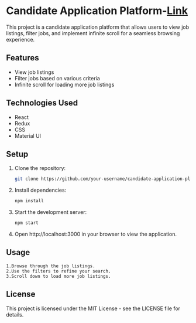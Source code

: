 # Candidate Application Platform-[Link](https://candidate-application-portal.netlify.app/)

This project is a candidate application platform that allows users to view job listings, filter jobs, and implement infinite scroll for a seamless browsing experience.

## Features

- View job listings
- Filter jobs based on various criteria
- Infinite scroll for loading more job listings

## Technologies Used

- React
- Redux
- CSS
- Material UI

## Setup

1. Clone the repository:

   ```bash
   git clone https://github.com/your-username/candidate-application-platform.git
2. Install dependencies:
    ```bash
    npm install
3. Start the development server:
    ```bash
    npm start
4. Open http://localhost:3000 in your browser to view the application.


## Usage
    1.Browse through the job listings.
    2.Use the filters to refine your search.
    3.Scroll down to load more job listings.

## License
This project is licensed under the MIT License - see the LICENSE file for details.
